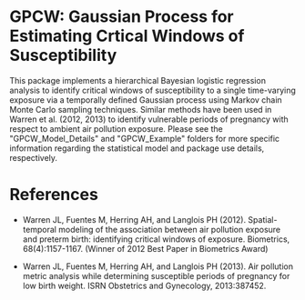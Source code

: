 # GPCW: Gaussian Process for Estimating Crtical Windows of Susceptibility

This package implements a hierarchical Bayesian logistic regression analysis to identify critical windows of susceptibility to a single time-varying exposure via a temporally defined Gaussian process using Markov chain Monte Carlo sampling techniques.  Similar methods have been used in Warren et al. (2012, 2013) to identify vulnerable periods of pregnancy with respect to ambient air pollution exposure. Please see the "GPCW_Model_Details" and "GPCW_Example" folders for more specific information regarding the statistical model and package use details, respectively.

# References
* Warren JL, Fuentes M, Herring AH, and Langlois PH (2012). Spatial-temporal modeling of the association between air pollution exposure and preterm birth: identifying critical windows of exposure. Biometrics, 68(4):1157-1167. (Winner of 2012 Best Paper in Biometrics Award)

* Warren JL, Fuentes M, Herring AH, and Langlois PH (2013). Air pollution metric analysis while determining susceptible periods of pregnancy for low birth weight. ISRN Obstetrics and Gynecology, 2013:387452.

